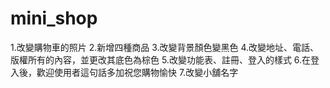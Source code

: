 # mini_shop
1.改變購物車的照片
2.新增四種商品
3.改變背景顏色變黑色
4.改變地址、電話、版權所有的內容，並更改其底色為棕色
5.改變功能表、註冊、登入的樣式
6.在登入後，歡迎使用者這句話多加祝您購物愉快
7.改變小舖名字
